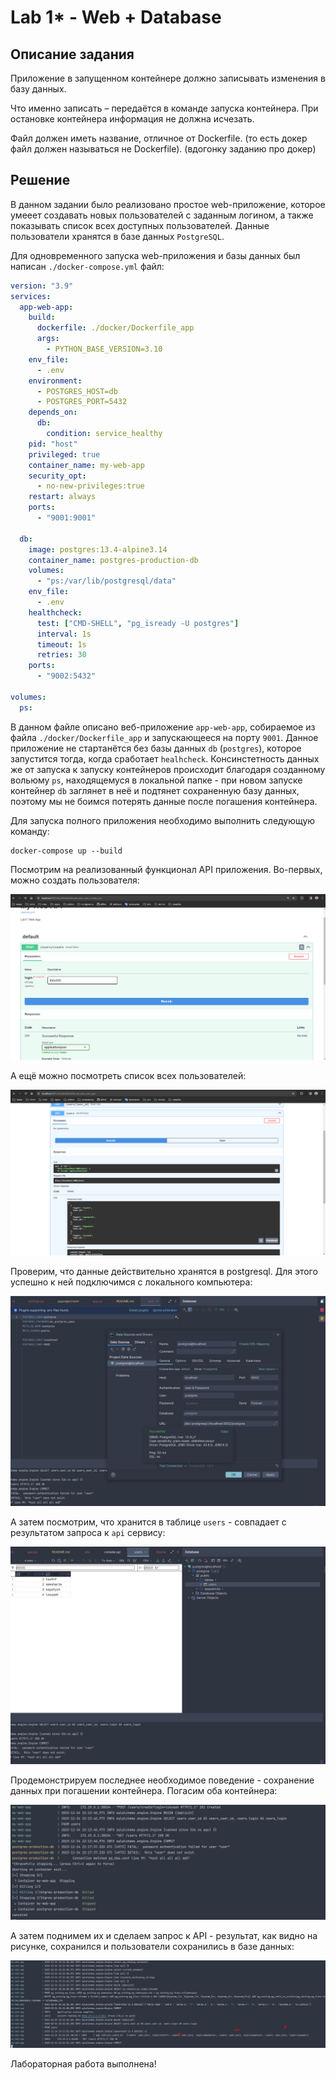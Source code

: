 # Lab 1* - Web + Database

## Описание задания

Приложение в запущенном контейнере должно записывать изменения в базу данных.

Что именно записать – передаётся в команде запуска контейнера. При остановке контейнера информация не должна исчезать.

Файл должен иметь название, отличное от Dockerfile. (то есть докер файл должен называться не Dockerfile). (вдогонку заданию про докер)

## Решение

В данном задании было реализовано простое web-приложение, которое умееет создавать новых пользователей с заданным логином, а также показывать список всех доступных пользователей.
Данные пользователи хранятся в базе данных `PostgreSQL`.

Для одновременного запуска web-приложения и базы данных был написан `./docker-compose.yml` файл:

```yaml
version: "3.9"
services:
  app-web-app:
    build:
      dockerfile: ./docker/Dockerfile_app
      args:
        - PYTHON_BASE_VERSION=3.10
    env_file:
      - .env
    environment:
      - POSTGRES_HOST=db
      - POSTGRES_PORT=5432
    depends_on:
      db:
        condition: service_healthy
    pid: "host"
    privileged: true
    container_name: my-web-app
    security_opt:
      - no-new-privileges:true
    restart: always
    ports:
      - "9001:9001"

  db:
    image: postgres:13.4-alpine3.14
    container_name: postgres-production-db
    volumes:
      - "ps:/var/lib/postgresql/data"
    env_file:
      - .env
    healthcheck:
      test: ["CMD-SHELL", "pg_isready -U postgres"]
      interval: 1s
      timeout: 1s
      retries: 30
    ports:
      - "9002:5432"

volumes:
  ps:
```

В данном файле описано веб-приложение `app-web-app`, собираемое из файла `./docker/Dockerfile_app` и запускающееся на порту `9001`. Данное приложение не стартанётся без
базы данных `db` (`postgres`), которое запустится тогда, когда сработает `healhcheck`. Консинстетность данных же от запуска к запуску контейнеров происходит благодаря созданному вольюму `ps`, находящемуся в локальной папке - при новом запуске контейнер `db` заглянет в неё и подтянет сохраненную базу данных, поэтому мы не боимся потерять данные после погашения контейнера.

Для запуска полного приложения необходимо выполнить следующую команду:

```
docker-compose up --build
```

Посмотрим на реализованный функционал API приложения. Во-первых, можно создать пользователя:

![Image 1](./images/01-insert.png)

А ещё можно посмотреть список всех пользователей:

![Image 2](./images/02-all-users.png)

Проверим, что данные действительно хранятся в postgresql. Для этого успешно к ней подключимся с локального компьютера:

![Image 3](./images/03-connect.png)

А затем посмотрим, что хранится в таблице `users` - совпадает с результатом запроса к `api` сервису:

![Image 4](./images/04-users.png)

Продемонстрируем последнее необходимое поведение - сохранение данных при погашении контейнера. Погасим оба контейнера:

![Image 5](./images/05-stopping.png)

А затем поднимем их  и сделаем запрос к API - результат, как видно на рисунке, сохранился и пользователи сохранились в базе данных:

![Image 6](./images/06-upping.png)

Лабораторная работа выполнена!